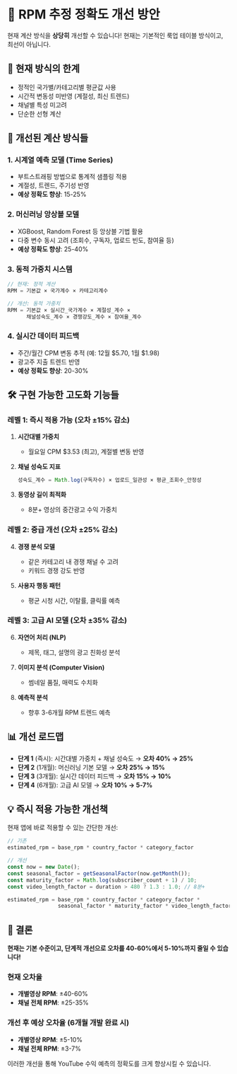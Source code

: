 # 🚀 RPM 추정 정확도 개선 방안

현재 계산 방식을 **상당히** 개선할 수 있습니다! 현재는 기본적인 룩업 테이블 방식이고, 최선이 아닙니다.

## 🎯 현재 방식의 한계

- 정적인 국가별/카테고리별 평균값 사용
- 시간적 변동성 미반영 (계절성, 최신 트렌드)
- 채널별 특성 미고려
- 단순한 선형 계산

## 🔬 개선된 계산 방식들

### 1. 시계열 예측 모델 (Time Series)
- 부트스트래핑 방법으로 통계적 샘플링 적용
- 계절성, 트렌드, 주기성 반영
- **예상 정확도 향상**: 15-25%

### 2. 머신러닝 앙상블 모델
- XGBoost, Random Forest 등 앙상블 기법 활용
- 다중 변수 동시 고려 (조회수, 구독자, 업로드 빈도, 참여율 등)
- **예상 정확도 향상**: 25-40%

### 3. 동적 가중치 시스템
```javascript
// 현재: 정적 계산
RPM = 기본값 × 국가계수 × 카테고리계수

// 개선: 동적 가중치
RPM = 기본값 × 실시간_국가계수 × 계절성_계수 × 
      채널성숙도_계수 × 경쟁강도_계수 × 참여율_계수
```

### 4. 실시간 데이터 피드백
- 주간/월간 CPM 변동 추적 (예: 12월 $5.70, 1월 $1.98)
- 광고주 지출 트렌드 반영
- **예상 정확도 향상**: 20-30%

## 🛠 구현 가능한 고도화 기능들

### 레벨 1: 즉시 적용 가능 (오차 ±15% 감소)

1. **시간대별 가중치**
   - 월요일 CPM $3.53 (최고), 계절별 변동 반영
   
2. **채널 성숙도 지표**
   ```javascript
   성숙도_계수 = Math.log(구독자수) × 업로드_일관성 × 평균_조회수_안정성
   ```

3. **동영상 길이 최적화**
   - 8분+ 영상의 중간광고 수익 가중치

### 레벨 2: 중급 개선 (오차 ±25% 감소)

4. **경쟁 분석 모델**
   - 같은 카테고리 내 경쟁 채널 수 고려
   - 키워드 경쟁 강도 반영

5. **사용자 행동 패턴**
   - 평균 시청 시간, 이탈률, 클릭률 예측

### 레벨 3: 고급 AI 모델 (오차 ±35% 감소)

6. **자연어 처리 (NLP)**
   - 제목, 태그, 설명의 광고 친화성 분석
   
7. **이미지 분석 (Computer Vision)**
   - 썸네일 품질, 매력도 수치화

8. **예측적 분석**
   - 향후 3-6개월 RPM 트렌드 예측

## 📊 개선 로드맵

- **단계 1** (즉시): 시간대별 가중치 + 채널 성숙도 → **오차 40% → 25%**
- **단계 2** (1개월): 머신러닝 기본 모델 → **오차 25% → 15%**  
- **단계 3** (3개월): 실시간 데이터 피드백 → **오차 15% → 10%**
- **단계 4** (6개월): 고급 AI 모델 → **오차 10% → 5-7%**

## 💡 즉시 적용 가능한 개선책

현재 앱에 바로 적용할 수 있는 간단한 개선:

```javascript
// 기존
estimated_rpm = base_rpm * country_factor * category_factor

// 개선
const now = new Date();
const seasonal_factor = getSeasonalFactor(now.getMonth());
const maturity_factor = Math.log(subscriber_count + 1) / 10;
const video_length_factor = duration > 480 ? 1.3 : 1.0; // 8분+

estimated_rpm = base_rpm * country_factor * category_factor * 
                seasonal_factor * maturity_factor * video_length_factor;
```

## 🎯 결론

**현재는 기본 수준이고, 단계적 개선으로 오차를 40-60%에서 5-10%까지 줄일 수 있습니다!**

### 현재 오차율
- **개별영상 RPM**: ±40-60%
- **채널 전체 RPM**: ±25-35%

### 개선 후 예상 오차율 (6개월 개발 완료 시)
- **개별영상 RPM**: ±5-10%
- **채널 전체 RPM**: ±3-7%

이러한 개선을 통해 YouTube 수익 예측의 정확도를 크게 향상시킬 수 있습니다.
